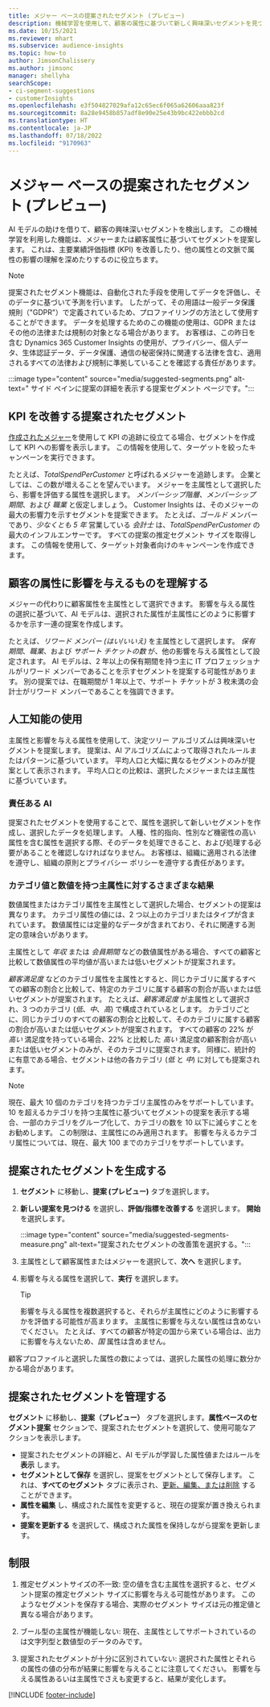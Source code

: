 ```yaml
---
title: メジャー ベースの提案されたセグメント (プレビュー)
description: 機械学習を使用して、顧客の属性に基づいて新しく興味深いセグメントを見つけることができます。
ms.date: 10/15/2021
ms.reviewer: mhart
ms.subservice: audience-insights
ms.topic: how-to
author: JimsonChalissery
ms.author: jimsonc
manager: shellyha
searchScope:
- ci-segment-suggestions
- customerInsights
ms.openlocfilehash: e3f504827029afa12c65ec6f065a62606aaa823f
ms.sourcegitcommit: 8a28e9458b857adf8e90e25e43b9bc422ebbb2cd
ms.translationtype: HT
ms.contentlocale: ja-JP
ms.lasthandoff: 07/18/2022
ms.locfileid: "9170963"
---
```

# <a name="suggested-segments-based-on-measures-preview"></a>メジャー ベースの提案されたセグメント (プレビュー)

AI モデルの助けを借りて、顧客の興味深いセグメントを検出します。 この機械学習を利用した機能は、メジャーまたは顧客属性に基づいてセグメントを提案します。 これは、主要業績評価指標 (KPI) を改善したり、他の属性との文脈で属性の影響の理解を深めたりするのに役立ちます。

> [!NOTE]
> 提案されたセグメント機能は、自動化された手段を使用してデータを評価し、そのデータに基づいて予測を行います。 したがって、その用語は一般データ保護規則（"GDPR"）で定義されているため、プロファイリングの方法として使用することができます。 データを処理するためのこの機能の使用は、GDPR またはその他の法律または規制の対象となる場合があります。 お客様は、この昨日を含む Dynamics 365 Customer Insights の使用が、プライバシー、個人データ、生体認証データ、データ保護、通信の秘密保持に関連する法律を含む、適用されるすべての法律および規制に準拠していることを確認する責任があります。

:::image type="content" source="media/suggested-segments.png" alt-text=" サイド ペインに提案の詳細を表示する提案セグメント ページです。":::

## <a name="suggested-segments-to-improve-your-kpis"></a>KPI を改善する提案されたセグメント

[作成されたメジャー](measures.md)を使用して KPI の追跡に役立てる場合、セグメントを作成して KPI への影響を表示します。 この情報を使用して、ターゲットを絞ったキャンペーンを実行できます。

たとえば、*TotalSpendPerCustomer* と呼ばれるメジャーを追跡します。 企業としては、この数が増えることを望んでいます。 メジャーを主属性として選択したら、影響を評価する属性を選択します。 *メンバーシップ階層*、*メンバーシップ期間*、および *職業* と仮定しましょう。 Customer Insights は、そのメジャーの最大の影響力を示すセグメントを提案できます。 たとえば、*ゴールド* メンバーであり、*少なくとも 5 年* 営業している *会計士* は、*TotalSpendPerCustomer* の最大のインフルエンサーです。 すべての提案の推定セグメント サイズを取得します。 この情報を使用して、ターゲット対象者向けのキャンペーンを作成できます。

## <a name="understand-what-influences-a-customer-attribute"></a>顧客の属性に影響を与えるものを理解する

メジャーの代わりに顧客属性を主属性として選択できます。 影響を与える属性の選択に基づいて、AI モデルは、選択された属性が主属性にどのように影響するかを示す一連の提案を作成します。

たとえば、*リワード メンバー (はい/いいえ)* を主属性として選択します。 *保有期間*、*職業*、および *サポート チケットの数* が、他の影響を与える属性として設定されます。 AI モデルは、2 年以上の保有期間を持つ主に IT プロフェッショナルがリワード メンバーであることを示すセグメントを提案する可能性があります。 別の提案では、在職期間が 1 年以上で、サポート チケットが 3 枚未満の会計士がリワード メンバーであることを強調できます。

## <a name="artificial-intelligence-usage"></a>人工知能の使用

主属性と影響を与える属性を使用して、決定ツリー アルゴリズムは興味深いセグメントを提案します。 提案は、AI アルゴリズムによって取得されたルールまたはパターンに基づいています。 平均人口と大幅に異なるセグメントのみが提案として表示されます。 平均人口との比較は、選択したメジャーまたは主属性に基づいています。

### <a name="responsible-ai"></a>責任ある AI

提案されたセグメントを使用することで、属性を選択して新しいセグメントを作成し、選択したデータを処理します。 人種、性的指向、性別など機密性の高い属性を含む属性を選択する際、そのデータを処理できること、および処理する必要があることを確認しなければなりません。 お客様は、組織に適用される法律を遵守し、組織の原則とプライバシー ポリシーを遵守する責任があります。

### <a name="different-results-for-primary-attributes-with-categorical-and-numeric-values"></a>カテゴリ値と数値を持つ主属性に対するさまざまな結果

数値属性またはカテゴリ属性を主属性として選択した場合、セグメントの提案は異なります。 カテゴリ属性の値には、2 つ以上のカテゴリまたはタイプが含まれています。 数値属性には定量的なデータが含まれており、それに関連する測定の意味合いがあります。

主属性として *年収* または *会員期間* などの数値属性がある場合、すべての顧客と比較して数値属性の平均値が高いまたは低いセグメントが提案されます。

*顧客満足度* などのカテゴリ属性を主属性とすると、同じカテゴリに属するすべての顧客の割合と比較して、特定のカテゴリに属する顧客の割合が高いまたは低いセグメントが提案されます。 たとえば、*顧客満足度* が主属性として選択され、3 つのカテゴリ (*低*、*中*、*高*) で構成されているとします。 カテゴリごとに、同じカテゴリのすべての顧客の割合と比較して、そのカテゴリに属する顧客の割合が高いまたは低いセグメントが提案されます。 すべての顧客の 22% が *高い* 満足度を持っている場合、22% と比較した *高い* 満足度の顧客割合が高いまたは低いセグメントのみが、そのカテゴリに提案されます。 同様に、統計的に有意である場合、セグメントは他の各カテゴリ (*低* と *中*) に対しても提案されます。

> [!NOTE]
> 現在、最大 10 個のカテゴリを持つカテゴリ主属性のみをサポートしています。 10 を超えるカテゴリを持つ主属性に基づいてセグメントの提案を表示する場合、一部のカテゴリをグループ化して、カテゴリの数を 10 以下に減らすことをお勧めします。 この制限は、主属性にのみ適用されます。 影響を与えるカテゴリ属性については、現在、最大 100 までのカテゴリをサポートしています。

## <a name="generate-suggested-segments"></a>提案されたセグメントを生成する

1. **セグメント** に移動し、**提案 (プレビュー)** タブを選択します。

1. **新しい提案を見つける** を選択し、**評価/指標を改善する** を選択します。 **開始** を選択します。

   :::image type="content" source="media/suggested-segments-measure.png" alt-text="提案されたセグメントの改善策を選択する。":::

1. 主属性として顧客属性またはメジャーを選択して、**次へ** を選択します。

1. 影響を与える属性を選択して、**実行** を選択します。

   > [!TIP]
   > 影響を与える属性を複数選択すると、それらが主属性にどのように影響するかを評価する可能性が高まります。 主属性に影響を与えない属性は含めないでください。 たとえば、すべての顧客が特定の国から来ている場合は、出力に影響を与えないため、*国* 属性は含めません。

顧客プロファイルと選択した属性の数によっては、選択した属性の処理に数分かかる場合があります。

## <a name="manage-suggested-segments"></a>提案されたセグメントを管理する

**セグメント** に移動し、**提案（プレビュー）** タブを選択します。**属性ベースのセグメント提案** セクションで、提案されたセグメントを選択して、使用可能なアクションを表示します。

- 提案されたセグメントの詳細と、AI モデルが学習した属性値またはルールを **表示** します。
- **セグメントとして保存** を選択し、提案をセグメントとして保存します。 これは、**すべてのセグメント** タブに表示され、[更新、編集、または削除](segments.md) することができます。
- **属性を編集** し、構成された属性を変更すると、現在の提案が置き換えられます。
- **提案を更新する** を選択して、構成された属性を保持しながら提案を更新します。

## <a name="limitations"></a>制限

1. 推定セグメントサイズの不一致: 空の値を含む主属性を選択すると、セグメント提案の推定セグメント サイズに影響を与える可能性があります。 このようなセグメントを保存する場合、実際のセグメント サイズは元の推定値と異なる場合があります。

2. ブール型の主属性が機能しない: 現在、主属性としてサポートされているのは文字列型と数値型のデータのみです。

3. 提案されたセグメントが十分に区別されていない: 選択された属性とそれらの属性の値の分布が結果に影響を与えることに注意してください。 影響を与える属性あるいは主属性でさえも変更すると、結果が変化します。

[!INCLUDE [footer-include](includes/footer-banner.md)]